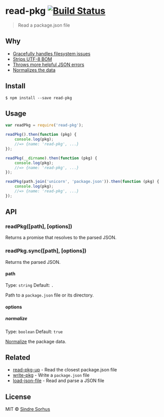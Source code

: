 # read-pkg [![Build Status](https://travis-ci.org/sindresorhus/read-pkg.svg?branch=master)](https://travis-ci.org/sindresorhus/read-pkg)

> Read a package.json file


## Why

- [Gracefully handles filesystem issues](https://github.com/isaacs/node-graceful-fs)
- [Strips UTF-8 BOM](https://github.com/sindresorhus/strip-bom)
- [Throws more helpful JSON errors](https://github.com/sindresorhus/parse-json)
- [Normalizes the data](https://github.com/npm/normalize-package-data#what-normalization-currently-entails)


## Install

```
$ npm install --save read-pkg
```


## Usage

```js
var readPkg = require('read-pkg');

readPkg().then(function (pkg) {
	console.log(pkg);
	//=> {name: 'read-pkg', ...}
});

readPkg(__dirname).then(function (pkg) {
	console.log(pkg);
	//=> {name: 'read-pkg', ...}
});

readPkg(path.join('unicorn', 'package.json')).then(function (pkg) {
	console.log(pkg);
	//=> {name: 'read-pkg', ...}
});
```


## API

### readPkg([path], [options])

Returns a promise that resolves to the parsed JSON.

### readPkg.sync([path], [options])

Returns the parsed JSON.

#### path

Type: `string`
Default: `.`

Path to a `package.json` file or its directory.

#### options

##### normalize

Type: `boolean`
Default: `true`

[Normalize](https://github.com/npm/normalize-package-data#what-normalization-currently-entails) the package data.


## Related

- [read-pkg-up](https://github.com/sindresorhus/read-pkg-up) - Read the closest package.json file
- [write-pkg](https://github.com/sindresorhus/write-pkg) - Write a `package.json` file
- [load-json-file](https://github.com/sindresorhus/load-json-file) - Read and parse a JSON file


## License

MIT © [Sindre Sorhus](http://sindresorhus.com)
